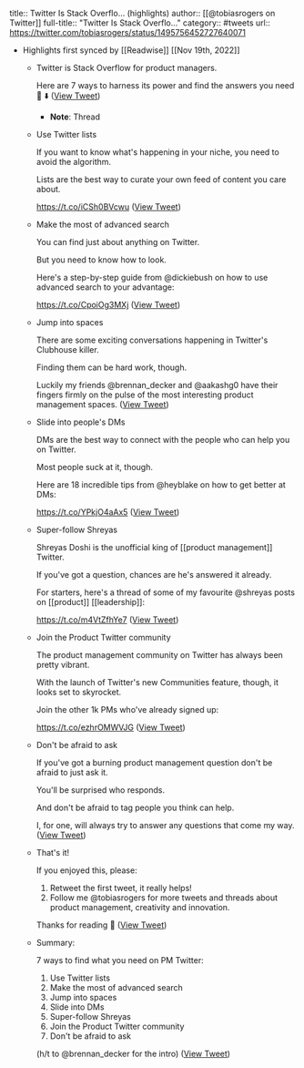 title:: Twitter Is Stack Overflo... (highlights)
author:: [[@tobiasrogers on Twitter]]
full-title:: "Twitter Is Stack Overflo..."
category:: #tweets
url:: https://twitter.com/tobiasrogers/status/1495756452727640071

- Highlights first synced by [[Readwise]] [[Nov 19th, 2022]]
	- Twitter is Stack Overflow for product managers.
	  
	  Here are 7 ways to harness its power and find the answers you need 🧵 ⬇️ ([View Tweet](https://twitter.com/tobiasrogers/status/1495756452727640071))
		- **Note**: Thread
	- Use Twitter lists
	  
	  If you want to know what's happening in your niche, you need to avoid the algorithm.
	  
	  Lists are the best way to curate your own feed of content you care about.
	  
	  https://t.co/iCSh0BVcwu ([View Tweet](https://twitter.com/tobiasrogers/status/1495756455428833282))
	- Make the most of advanced search
	  
	  You can find just about anything on Twitter.
	  
	  But you need to know how to look.
	  
	  Here's a step-by-step guide from @dickiebush on how to use advanced search to your advantage:
	  
	  https://t.co/CpoiOg3MXj ([View Tweet](https://twitter.com/tobiasrogers/status/1495756458444476418))
	- Jump into spaces
	  
	  There are some exciting conversations happening in Twitter's Clubhouse killer. 
	  
	  Finding them can be hard work, though. 
	  
	  Luckily my friends @brennan_decker and @aakashg0 have their fingers firmly on the pulse of the most interesting product management spaces. ([View Tweet](https://twitter.com/tobiasrogers/status/1495756462877921280))
	- Slide into people's DMs
	  
	  DMs are the best way to connect with the people who can help you on Twitter. 
	  
	  Most people suck at it, though.
	  
	  Here are 18 incredible tips from @heyblake on how to get better at DMs:
	  
	  https://t.co/YPkjO4aAx5 ([View Tweet](https://twitter.com/tobiasrogers/status/1495756465784512515))
	- Super-follow Shreyas
	  
	  Shreyas Doshi is the unofficial king of [[product management]] Twitter. 
	  
	  If you've got a question, chances are he's answered it already. 
	  
	  For starters, here's a thread of some of my favourite @shreyas posts on [[product]] [[leadership]]: 
	  
	  https://t.co/m4VtZfhYe7 ([View Tweet](https://twitter.com/tobiasrogers/status/1495756469320314882))
	- Join the Product Twitter community
	  
	  The product management community on Twitter has always been pretty vibrant. 
	  
	  With the launch of Twitter's new Communities feature, though, it looks set to skyrocket. 
	  
	  Join the other 1k PMs who've already signed up: 
	  
	  https://t.co/ezhrOMWVJG ([View Tweet](https://twitter.com/tobiasrogers/status/1495756472495476744))
	- Don't be afraid to ask
	  
	  If you've got a burning product management question don't be afraid to just ask it. 
	  
	  You'll be surprised who responds.
	  
	  And don't be afraid to tag people you think can help. 
	  
	  I, for one, will always try to answer any questions that come my way. ([View Tweet](https://twitter.com/tobiasrogers/status/1495756475498565637))
	- That's it! 
	  
	  If you enjoyed this, please:
	  
	  1. Retweet the first tweet, it really helps!
	  2. Follow me @tobiasrogers for more tweets and threads about product management, creativity and innovation. 
	  
	  Thanks for reading 🙏 ([View Tweet](https://twitter.com/tobiasrogers/status/1495756478317137923))
	- Summary: 
	  
	  7 ways to find what you need on PM Twitter: 
	  
	  1. Use Twitter lists
	  2. Make the most of advanced search
	  3. Jump into spaces
	  4. Slide into DMs
	  5. Super-follow Shreyas
	  6. Join the Product Twitter community
	  7. Don't be afraid to ask
	  
	  (h/t to @brennan_decker for the intro) ([View Tweet](https://twitter.com/tobiasrogers/status/1495756481215434768))
